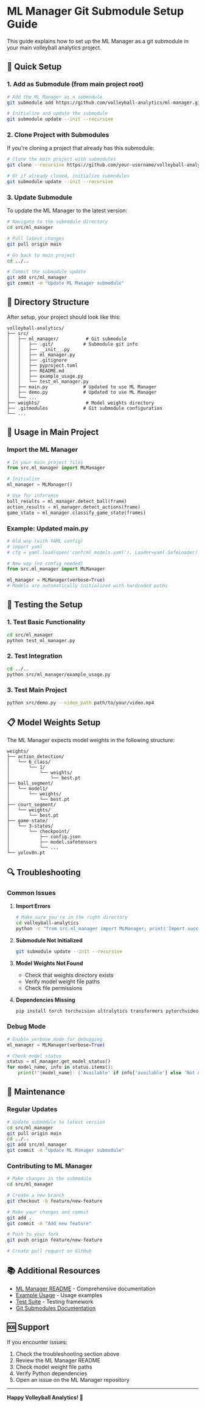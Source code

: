 # ML Manager Git Submodule Setup Guide

This guide explains how to set up the ML Manager as a git submodule in your main volleyball analytics project.

## 🚀 Quick Setup

### 1. Add as Submodule (from main project root)

```bash
# Add the ML Manager as a submodule
git submodule add https://github.com/volleyball-analytics/ml-manager.git src/ml_manager

# Initialize and update the submodule
git submodule update --init --recursive
```

### 2. Clone Project with Submodules

If you're cloning a project that already has this submodule:

```bash
# Clone the main project with submodules
git clone --recursive https://github.com/your-username/volleyball-analytics.git

# Or if already cloned, initialize submodules
git submodule update --init --recursive
```

### 3. Update Submodule

To update the ML Manager to the latest version:

```bash
# Navigate to the submodule directory
cd src/ml_manager

# Pull latest changes
git pull origin main

# Go back to main project
cd ../..

# Commit the submodule update
git add src/ml_manager
git commit -m "Update ML Manager submodule"
```

## 📁 Directory Structure

After setup, your project should look like this:

```
volleyball-analytics/
├── src/
│   ├── ml_manager/          # Git submodule
│   │   ├── .git/           # Submodule git info
│   │   ├── __init__.py
│   │   ├── ml_manager.py
│   │   ├── .gitignore
│   │   ├── pyproject.toml
│   │   ├── README.md
│   │   ├── example_usage.py
│   │   └── test_ml_manager.py
│   ├── main.py             # Updated to use ML Manager
│   ├── demo.py             # Updated to use ML Manager
│   └── ...
├── weights/                 # Model weights directory
├── .gitmodules             # Git submodule configuration
└── ...
```

## 🔧 Usage in Main Project

### Import the ML Manager

```python
# In your main project files
from src.ml_manager import MLManager

# Initialize
ml_manager = MLManager()

# Use for inference
ball_results = ml_manager.detect_ball(frame)
action_results = ml_manager.detect_actions(frame)
game_state = ml_manager.classify_game_state(frames)
```

### Example: Updated main.py

```python
# Old way (with YAML config)
# import yaml
# cfg = yaml.load(open('conf/ml_models.yaml'), Loader=yaml.SafeLoader)

# New way (no config needed)
from src.ml_manager import MLManager

ml_manager = MLManager(verbose=True)
# Models are automatically initialized with hardcoded paths
```

## 🧪 Testing the Setup

### 1. Test Basic Functionality

```bash
cd src/ml_manager
python test_ml_manager.py
```

### 2. Test Integration

```bash
cd ../..
python src/ml_manager/example_usage.py
```

### 3. Test Main Project

```bash
python src/demo.py --video_path path/to/your/video.mp4
```

## 📋 Model Weights Setup

The ML Manager expects model weights in the following structure:

```
weights/
├── action_detection/
│   └── 6_class/
│       └── 1/
│           └── weights/
│               └── best.pt
├── ball_segment/
│   └── model1/
│       └── weights/
│           └── best.pt
├── court_segment/
│   └── weights/
│       └── best.pt
├── game-state/
│   └── 3-states/
│       └── checkpoint/
│           ├── config.json
│           ├── model.safetensors
│           └── ...
└── yolov8n.pt
```

## 🔍 Troubleshooting

### Common Issues

1. **Import Errors**
   ```bash
   # Make sure you're in the right directory
   cd volleyball-analytics
   python -c "from src.ml_manager import MLManager; print('Import successful')"
   ```

2. **Submodule Not Initialized**
   ```bash
   git submodule update --init --recursive
   ```

3. **Model Weights Not Found**
   - Check that weights directory exists
   - Verify model weight file paths
   - Check file permissions

4. **Dependencies Missing**
   ```bash
   pip install torch torchvision ultralytics transformers pytorchvideo opencv-python pillow numpy
   ```

### Debug Mode

```python
# Enable verbose mode for debugging
ml_manager = MLManager(verbose=True)

# Check model status
status = ml_manager.get_model_status()
for model_name, info in status.items():
    print(f"{model_name}: {'Available' if info['available'] else 'Not Available'}")
```

## 🔄 Maintenance

### Regular Updates

```bash
# Update submodule to latest version
cd src/ml_manager
git pull origin main
cd ../..
git add src/ml_manager
git commit -m "Update ML Manager submodule"
```

### Contributing to ML Manager

```bash
# Make changes in the submodule
cd src/ml_manager

# Create a new branch
git checkout -b feature/new-feature

# Make your changes and commit
git add .
git commit -m "Add new feature"

# Push to your fork
git push origin feature/new-feature

# Create pull request on GitHub
```

## 📚 Additional Resources

- [ML Manager README](src/ml_manager/README.md) - Comprehensive documentation
- [Example Usage](src/ml_manager/example_usage.py) - Usage examples
- [Test Suite](src/ml_manager/test_ml_manager.py) - Testing framework
- [Git Submodules Documentation](https://git-scm.com/book/en/v2/Git-Tools-Submodules)

## 🆘 Support

If you encounter issues:

1. Check the troubleshooting section above
2. Review the ML Manager README
3. Check model weight file paths
4. Verify Python dependencies
5. Open an issue on the ML Manager repository

---

**Happy Volleyball Analytics! 🏐**
